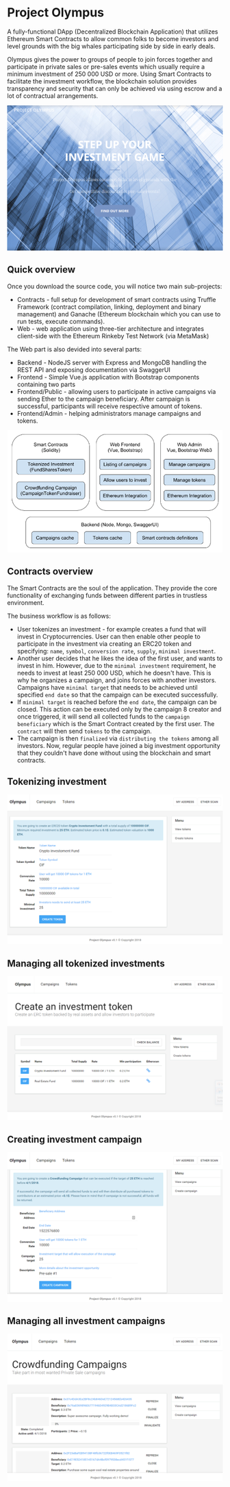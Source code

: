 # Project Olympus

A fully-functional DApp (Decentralized Blockchain Application) that utilizes Ethereum Smart Contracts to allow common folks to become investors and level grounds with the big whales participating side by side in early deals. 

Olympus gives the power to groups of people to join forces together and participate in private sales or pre-sales events which usually require a minimum investment of 250 000 USD or more. Using Smart Contracts to facilitate the investment workflow, the blockchain solution provides transparency and security that can only be achieved via using escrow and a lot of contractual arrangements.

[![Home](docs/home.PNG)](https://www.youtube.com/watch?v=ErIDBT9qWQ4 "Blockchain Dev Camp - DApp Project Olympus")

## Quick overview

Once you download the source code, you will notice two main sub-projects: 
* Contracts - full setup for development of smart contracts using Truffle Framework (contract compilation, linking, deployment and binary management) and Ganache (Ethereum blockchain which you can use to run tests, execute commands).
* Web - web application using three-tier architecture and integrates client-side with the Ethereum Rinkeby Test Network (via MetaMask)

The Web part is also devided into several parts:
* Backend - NodeJS server with Express and MongoDB handling the REST API and exposing documentation via SwaggerUI
* Frontend -  Simple Vue.js application with Bootstrap components containing two parts
* Frontend/Public - allowing users to participate in active campaigns via sending Ether to the campaign beneficiary. After campaign is successful, participants will receive respective amount of tokens.
* Frontend/Admin - helping administrators manage campaigns and tokens. 

![Modules](docs/modules.png)

## Contracts overview

The Smart Contracts are the soul of the application. They provide the core functionality of exchanging funds between different parties in trustless environment.

The business workflow is as follows:
* User tokenizes an investment - for example creates a fund that will invest in Cryptocurrencies. User can then enable other people to participate in the investment via creating an ERC20 token and specifying: `name`, `symbol`, `conversion rate`, `supply`, `minimal investment`. 
* Another user decides that he likes the idea of the first user, and wants to invest in him. However, due to the `minimal investment` requirement, he needs to invest at least 250 000 USD, which he doesn't have. This is why he organizes a campaign, and joins forces with another investors. Campaigns have `minimal target` that needs to be achieved until specified `end date` so that the campaign can be executed successfully.
* If `minimal target` is reached before the `end date`, the campaign can be closed. This action can be executed only by the campaign 8 creator and once triggered, it will send all collected funds to the `campaign beneficiary` which is the Smart Contract created by the first user. The `contract` will then send `tokens` to the campaign.
* The campaign is then `finalized` via `distributing the tokens` among all investors. Now, regular people have joined a big investment opportunity that they couldn't have done without using the blockchain and smart contracts.

## Tokenizing investment

![Create Token](docs/create-token.PNG)

## Managing all tokenized investments

![Tokens](docs/tokens.PNG)

## Creating investment campaign

![Create Campaign](docs/create-campaign.PNG)

## Managing all investment campaigns

![Crowdfunding Campaigns](docs/crowdfunding-campaigns.PNG)



